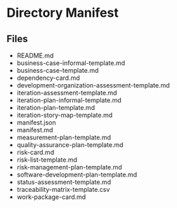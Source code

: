 # Directory Manifest

## Files

- README.md
- business-case-informal-template.md
- business-case-template.md
- dependency-card.md
- development-organization-assessment-template.md
- iteration-assessment-template.md
- iteration-plan-informal-template.md
- iteration-plan-template.md
- iteration-story-map-template.md
- manifest.json
- manifest.md
- measurement-plan-template.md
- quality-assurance-plan-template.md
- risk-card.md
- risk-list-template.md
- risk-management-plan-template.md
- software-development-plan-template.md
- status-assessment-template.md
- traceability-matrix-template.csv
- work-package-card.md
